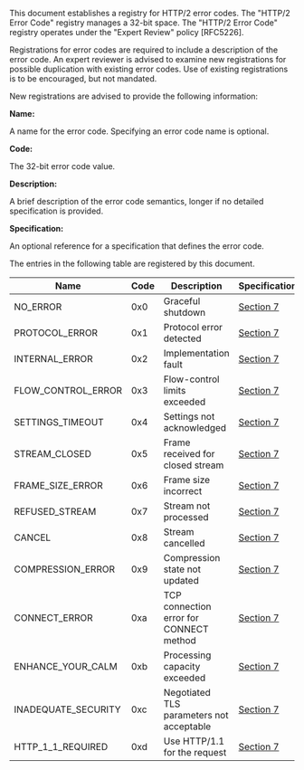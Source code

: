 This document establishes a registry for HTTP/2 error codes. The "HTTP/2 Error Code" registry manages a 32-bit space. The "HTTP/2 Error Code" registry operates under the "Expert Review" policy [RFC5226].

Registrations for error codes are required to include a description of the error code. An expert reviewer is advised to examine new registrations for possible duplication with existing error codes. Use of existing registrations is to be encouraged, but not mandated.

New registrations are advised to provide the following information:

**Name:**

A name for the error code. Specifying an error code name is optional.

**Code:**

The 32-bit error code value.

**Description:**

A brief description of the error code semantics, longer if no detailed specification is provided.

**Specification:**

An optional reference for a specification that defines the error code.

The entries in the following table are registered by this document.


<table class="table full text-left"><thead><tr><th class="left">Name</th><th class="left">Code</th><th class="left">Description</th><th class="left">Specification</th></tr></thead><tbody><tr><td class="left">NO_ERROR</td><td class="left">0x0</td><td class="left">Graceful shutdown</td><td class="left"><a href="#ErrorCodes" title="Error Codes">Section&nbsp;7</a></td></tr><tr><td class="left">PROTOCOL_ERROR</td><td class="left">0x1</td><td class="left">Protocol error detected</td><td class="left"><a href="#ErrorCodes" title="Error Codes">Section&nbsp;7</a></td></tr><tr><td class="left">INTERNAL_ERROR</td><td class="left">0x2</td><td class="left">Implementation fault</td><td class="left"><a href="#ErrorCodes" title="Error Codes">Section&nbsp;7</a></td></tr><tr><td class="left">FLOW_CONTROL_ERROR</td><td class="left">0x3</td><td class="left">Flow-control limits exceeded</td><td class="left"><a href="#ErrorCodes" title="Error Codes">Section&nbsp;7</a></td></tr><tr><td class="left">SETTINGS_TIMEOUT</td><td class="left">0x4</td><td class="left">Settings not acknowledged</td><td class="left"><a href="#ErrorCodes" title="Error Codes">Section&nbsp;7</a></td></tr><tr><td class="left">STREAM_CLOSED</td><td class="left">0x5</td><td class="left">Frame received for closed stream</td><td class="left"><a href="#ErrorCodes" title="Error Codes">Section&nbsp;7</a></td></tr><tr><td class="left">FRAME_SIZE_ERROR</td><td class="left">0x6</td><td class="left">Frame size incorrect</td><td class="left"><a href="#ErrorCodes" title="Error Codes">Section&nbsp;7</a></td></tr><tr><td class="left">REFUSED_STREAM</td><td class="left">0x7</td><td class="left">Stream not processed</td><td class="left"><a href="#ErrorCodes" title="Error Codes">Section&nbsp;7</a></td></tr><tr><td class="left">CANCEL</td><td class="left">0x8</td><td class="left">Stream cancelled</td><td class="left"><a href="#ErrorCodes" title="Error Codes">Section&nbsp;7</a></td></tr><tr><td class="left">COMPRESSION_ERROR</td><td class="left">0x9</td><td class="left">Compression state not updated</td><td class="left"><a href="#ErrorCodes" title="Error Codes">Section&nbsp;7</a></td></tr><tr><td class="left">CONNECT_ERROR</td><td class="left">0xa</td><td class="left">TCP connection error for CONNECT method</td><td class="left"><a href="#ErrorCodes" title="Error Codes">Section&nbsp;7</a></td></tr><tr><td class="left">ENHANCE_YOUR_CALM</td><td class="left">0xb</td><td class="left">Processing capacity exceeded</td><td class="left"><a href="#ErrorCodes" title="Error Codes">Section&nbsp;7</a></td></tr><tr><td class="left">INADEQUATE_SECURITY</td><td class="left">0xc</td><td class="left">Negotiated TLS parameters not acceptable</td><td class="left"><a href="#ErrorCodes" title="Error Codes">Section&nbsp;7</a></td></tr><tr><td class="left">HTTP_1_1_REQUIRED</td><td class="left">0xd</td><td class="left">Use HTTP/1.1 for the request</td><td class="left"><a href="#ErrorCodes" title="Error Codes">Section&nbsp;7</a></td></tr></tbody></table>